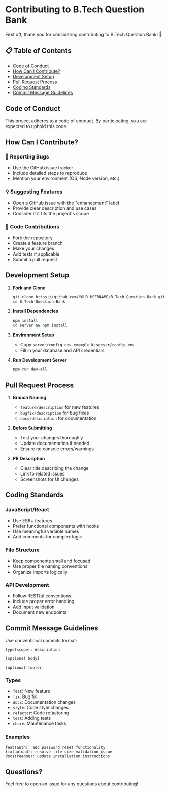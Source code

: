 # Contributing to B.Tech Question Bank

First off, thank you for considering contributing to B.Tech Question Bank! 🎉

## 📋 Table of Contents
- [Code of Conduct](#code-of-conduct)
- [How Can I Contribute?](#how-can-i-contribute)
- [Development Setup](#development-setup)
- [Pull Request Process](#pull-request-process)
- [Coding Standards](#coding-standards)
- [Commit Message Guidelines](#commit-message-guidelines)

## Code of Conduct

This project adheres to a code of conduct. By participating, you are expected to uphold this code.

## How Can I Contribute?

### 🐛 Reporting Bugs
- Use the GitHub issue tracker
- Include detailed steps to reproduce
- Mention your environment (OS, Node version, etc.)

### 💡 Suggesting Features
- Open a GitHub issue with the "enhancement" label
- Provide clear description and use cases
- Consider if it fits the project's scope

### 🔧 Code Contributions
- Fork the repository
- Create a feature branch
- Make your changes
- Add tests if applicable
- Submit a pull request

## Development Setup

1. **Fork and Clone**
   ```bash
   git clone https://github.com/YOUR_USERNAME/B.Tech-Question-Bank.git
   cd B.Tech-Question-Bank
   ```

2. **Install Dependencies**
   ```bash
   npm install
   cd server && npm install
   ```

3. **Environment Setup**
   - Copy `server/config.env.example` to `server/config.env`
   - Fill in your database and API credentials

4. **Run Development Server**
   ```bash
   npm run dev-all
   ```

## Pull Request Process

1. **Branch Naming**
   - `feature/description` for new features
   - `bugfix/description` for bug fixes
   - `docs/description` for documentation

2. **Before Submitting**
   - Test your changes thoroughly
   - Update documentation if needed
   - Ensure no console errors/warnings

3. **PR Description**
   - Clear title describing the change
   - Link to related issues
   - Screenshots for UI changes

## Coding Standards

### JavaScript/React
- Use ES6+ features
- Prefer functional components with hooks
- Use meaningful variable names
- Add comments for complex logic

### File Structure
- Keep components small and focused
- Use proper file naming conventions
- Organize imports logically

### API Development
- Follow RESTful conventions
- Include proper error handling
- Add input validation
- Document new endpoints

## Commit Message Guidelines

Use conventional commits format:

```
type(scope): description

[optional body]

[optional footer]
```

### Types
- `feat`: New feature
- `fix`: Bug fix
- `docs`: Documentation changes
- `style`: Code style changes
- `refactor`: Code refactoring
- `test`: Adding tests
- `chore`: Maintenance tasks

### Examples
```
feat(auth): add password reset functionality
fix(upload): resolve file size validation issue
docs(readme): update installation instructions
```

## Questions?

Feel free to open an issue for any questions about contributing!
